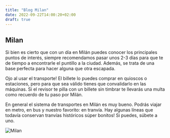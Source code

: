 ```yaml
---
title: "Blog Milan"
date: 2022-09-22T14:00:20+02:00
draft: true
---
```


## Milan
Si bien es cierto que con un día en Milán puedes conocer los principales puntos de interés, siempre recomendamos pasar unos 2-3 días para que te de tiempo a encontrarle el puntillo a la ciudad. Además, se trata de una base perfecta para hacer alguna que otra escapada.

Ojo al usar el transporte! El billete lo puedes comprar en quioscos o estaciones, pero para que sea válido tienes que convalidarlo en las máquinas. Si el revisor te pilla con un billete sin timbrar te llevarás una multa como recuerdo de tu paso por Milán.

En general el sistema de transportes en Milán es muy bueno. Podrás viajar en metro, en bus y nuestro favorito: en tranvía. Hay algunas líneas que todavía conservan tranvías históricos súper bonitos! Si puedes, súbete a uno.


![Milan](https://www.viajarmilan.com/img/guia-milan.jpg)